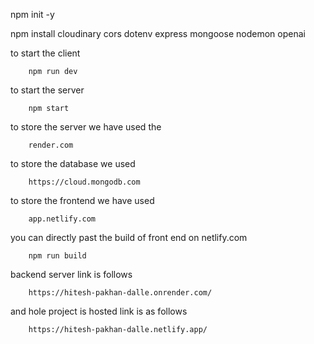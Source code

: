 npm init -y

npm install cloudinary cors dotenv express mongoose nodemon openai



to start the client 

        npm run dev

to start the server 

        npm start

to store the server we have used the 

        render.com

to store the database we used

        https://cloud.mongodb.com

to store the frontend we have used

        app.netlify.com

you can directly past the build of front end on netlify.com

        npm run build

backend server link is follows

        https://hitesh-pakhan-dalle.onrender.com/

and hole project is hosted link is as follows

        https://hitesh-pakhan-dalle.netlify.app/